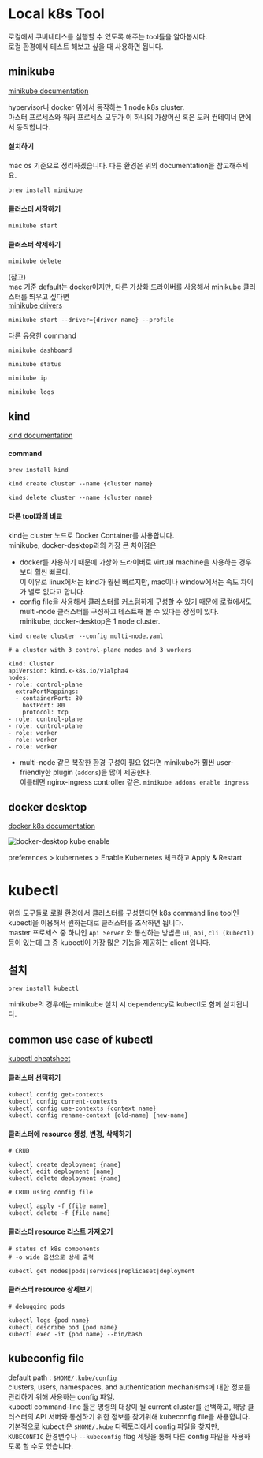 Local k8s Tool
==============
로컬에서 쿠버네티스를 실행할 수 있도록 해주는 tool들을 알아봅시다.  
로컬 환경에서 테스트 해보고 싶을 때 사용하면 됩니다.


minikube
--------
[minikube documentation](https://minikube.sigs.k8s.io/docs/start/)

hypervisor나 docker 위에서 동작하는 1 node k8s cluster.  
마스터 프로세스와 워커 프로세스 모두가 이 하나의 가상머신 혹은 도커 컨테이너 안에서 동작합니다. 

#### 설치하기  
mac os 기준으로 정리하겠습니다. 다른 환경은 위의 documentation을 참고해주세요.
```
brew install minikube
```

#### 클러스터 시작하기
```
minikube start
```

#### 클러스터 삭제하기
```
minikube delete
```

(참고)  
mac 기준 default는 docker이지만, 다른 가상화 드라이버를 사용해서 minikube 클러스터를 띄우고 싶다면  
[minikube drivers](https://minikube.sigs.k8s.io/docs/drivers/)
```
minikube start --driver={driver name} --profile
```

다른 유용한 command
```
minikube dashboard

minikube status

minikube ip

minikube logs
```

kind
----
[kind documentation](https://kind.sigs.k8s.io/docs/user/quick-start/)


#### command
```
brew install kind

kind create cluster --name {cluster name}

kind delete cluster --name {cluster name}
```

#### 다른 tool과의 비교

kind는 cluster 노드로 Docker Container를 사용합니다.  
minikube, docker-desktop과의 가장 큰 차이점은 
- docker를 사용하기 때문에 가상화 드라이버로 virtual machine을 사용하는 경우보다 훨씬 빠르다.   
이 이유로 linux에서는 kind가 훨씬 빠르지만, mac이나 window에서는 속도 차이가 별로 없다고 합니다.
- config file을 사용해서 클러스터를 커스텀하게 구성할 수 있기 때문에 로컬에서도 multi-node 클러스터를 구성하고 테스트해 볼 수 있다는 장점이 있다.   
minikube, docker-desktop은 1 node cluster.

```
kind create cluster --config multi-node.yaml
```
```
# a cluster with 3 control-plane nodes and 3 workers

kind: Cluster
apiVersion: kind.x-k8s.io/v1alpha4
nodes:
- role: control-plane
  extraPortMappings:
  - containerPort: 80
    hostPort: 80
    protocol: tcp 
- role: control-plane
- role: control-plane
- role: worker
- role: worker
- role: worker
```
- multi-node 같은 복잡한 환경 구성이 필요 없다면 minikube가 훨씬 user-friendly한 plugin (`addons`)을 많이 제공한다.  
이를테면 nginx-ingress controller 같은. `minikube addons enable ingress`




docker desktop
--------------
[docker k8s documentation](https://docs.docker.com/desktop/kubernetes/)

![docker-desktop kube enable](https://docs.docker.com/desktop/images/kube-enable.png)

preferences > kubernetes > Enable Kubernetes 체크하고 Apply & Restart

# kubectl
위의 도구들로 로컬 환경에서 클러스터를 구성했다면 k8s command line tool인 kubectl을 이용해서 원하는대로 클러스터를 조작하면 됩니다.  
master 프로세스 중 하나인 `Api Server` 와 통신하는 방법은 `ui`, `api`, `cli (kubectl)` 등이 있는데 그 중 kubectl이 가장 많은 기능을 제공하는 client 입니다.

설치
---
```
brew install kubectl
```
minikube의 경우에는 minikube 설치 시 dependency로 kubectl도 함께 설치됩니다.


common use case of kubectl
--------------------------

[kubectl cheatsheet](https://kubernetes.io/docs/reference/kubectl/cheatsheet/)

#### 클러스터 선택하기
```
kubectl config get-contexts
kubectl config current-contexts
kubectl config use-contexts {context name}
kubectl config rename-context {old-name} {new-name} 
```

#### 클러스터에 resource 생성, 변경, 삭제하기
```
# CRUD

kubectl create deployment {name}
kubectl edit deployment {name}
kubectl delete deployment {name}
```

```
# CRUD using config file

kubectl apply -f {file name}
kubectl delete -f {file name}
```


#### 클러스터 resource 리스트 가져오기
```
# status of k8s components 
# -o wide 옵션으로 상세 출력

kubectl get nodes|pods|services|replicaset|deployment
```


#### 클러스터 resource 상세보기
```
# debugging pods

kubectl logs {pod name}
kubectl describe pod {pod name}
kubectl exec -it {pod name} --bin/bash
```



kubeconfig file
---------------  
default path : `$HOME/.kube/config`  
clusters, users, namespaces, and authentication mechanisms에 대한 정보를 관리하기 위해 사용하는 config 파일.  
kubectl command-line 툴은 명령의 대상이 될 current cluster를 선택하고, 해당 클러스터의 API 서버와 통신하기 위한 정보를 찾기위해 kubeconfig file을 사용합니다.  
기본적으로 kubectl은 `$HOME/.kube` 디렉토리에서 config 파일을 찾지만,
`KUBECONFIG` 환경변수나 `--kubeconfig` flag 세팅을 통해 다른 config 파일을 사용하도록 할 수도 있습니다.

